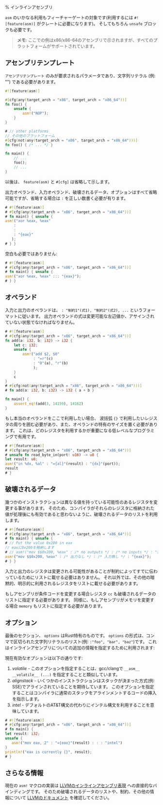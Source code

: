 % インラインアセンブリ
<!-- % Inline Assembly -->

<!-- For extremely low-level manipulations and performance reasons, one -->
<!-- might wish to control the CPU directly. Rust supports using inline -->
<!-- assembly to do this via the `asm!` macro.
極めて低レベルな技巧やパフォーマンス上の理由から、CPUを直接コントロールしたいと思う人もいるでしょう。
Rustはそのような処理を行うためにインラインアセンブリを `asm!` マクロによってサポートしています。

```ignore
# // asm!(assembly template
asm!(アセンブリのテンプレート
# //   : output operands
   : 出力オペランド
# //   : input operands
   : 入力オペランド
# //   : clobbers
   : 破壊されるデータ
# //   : options
   : オプション
   );
```

<!-- Any use of `asm` is feature gated (requires `#![feature(asm)]` on the -->
<!-- crate to allow) and of course requires an `unsafe` block. -->
`asm` のいかなる利用もフィーチャーゲートの対象です(利用するには `#![feature(asm)]` がクレートに必要になります)。
そしてもちろん `unsafe` ブロックも必要です。

<!-- &gt; **Note**: the examples here are given in x86/x86-64 assembly, but -->
<!-- &gt; all platforms are supported. -->
> **メモ**: ここでの例はx86/x86-64のアセンブリで示されますが、すべてのプラットフォームがサポートされています。

<!-- ## Assembly template -->
## アセンブリテンプレート

<!-- The `assembly template` is the only required parameter and must be a -->
<!-- literal string (i.e. `""`) -->
`アセンブリテンプレート` のみが要求されるパラメータであり、文字列リテラル (例: "") である必要があります。

```rust
#![feature(asm)]

#[cfg(any(target_arch = "x86", target_arch = "x86_64"))]
fn foo() {
    unsafe {
        asm!("NOP");
    }
}

# // other platforms
// その他のプラットフォーム
#[cfg(not(any(target_arch = "x86", target_arch = "x86_64")))]
fn foo() { /* ... */ }

fn main() {
    // ...
    foo();
    // ...
}
```

<!-- (The `feature(asm)` and `#[cfg]`s are omitted from now on.) -->
以後は、 `feature(asm)` と `#[cfg]` は省略して示します。

<!-- Output operands, input operands, clobbers and options are all optional -->
<!-- but you must add the right number of `:` if you skip them: -->
出力オペランド、入力オペランド、破壊されるデータ、オプションはすべて省略可能ですが、省略する場合は `:` を正しい数書く必要が有ります。

```rust
# #![feature(asm)]
# #[cfg(any(target_arch = "x86", target_arch = "x86_64"))]
# fn main() { unsafe {
asm!("xor %eax, %eax"
    :
    :
    : "{eax}"
   );
# } }
```

<!-- Whitespace also doesn't matter: -->
空白も必要ではありません:

```rust
# #![feature(asm)]
# #[cfg(any(target_arch = "x86", target_arch = "x86_64"))]
# fn main() { unsafe {
asm!("xor %eax, %eax" ::: "{eax}");
# } }
```

<!-- ## Operands -->
## オペランド

<!-- Input and output operands follow the same format: `: -->
<!-- "constraints1"(expr1), "constraints2"(expr2), ..."`. Output operand -->
<!-- expressions must be mutable lvalues, or not yet assigned: -->
入力と出力のオペランドは、 `: "制約1"(式1), "制約2"(式2), ...` というフォーマットに従います。
出力オペランドの式は変更可能な左辺値か、アサインされていない状態でなければなりません。

```rust
# #![feature(asm)]
# #[cfg(any(target_arch = "x86", target_arch = "x86_64"))]
fn add(a: i32, b: i32) -> i32 {
    let c: i32;
    unsafe {
        asm!("add $2, $0"
             : "=r"(c)
             : "0"(a), "r"(b)
             );
    }
    c
}
# #[cfg(not(any(target_arch = "x86", target_arch = "x86_64")))]
# fn add(a: i32, b: i32) -> i32 { a + b }

fn main() {
    assert_eq!(add(3, 14159), 14162)
}
```

<!-- If you would like to use real operands in this position, however, -->
<!-- you are required to put curly braces `{}` around the register that -->
<!-- you want, and you are required to put the specific size of the -->
<!-- operand. This is useful for very low level programming, where -->
<!-- which register you use is important: -->
もし本当のオペランドをここで利用したい場合、 波括弧 `{}` で利用したいレジスタの周りを囲む必要があり、また、オペランドの特有のサイズを置く必要があります。
これは、どのレジスタを利用するかが重要になる低レベルなプログラミングで有用です。

```rust
# #![feature(asm)]
# #[cfg(any(target_arch = "x86", target_arch = "x86_64"))]
# unsafe fn read_byte_in(port: u16) -> u8 {
let result: u8;
asm!("in %dx, %al" : "={al}"(result) : "{dx}"(port));
result
# }
```

<!-- ## Clobbers -->
## 破壊されるデータ

<!-- Some instructions modify registers which might otherwise have held -->
<!-- different values so we use the clobbers list to indicate to the -->
<!-- compiler not to assume any values loaded into those registers will -->
<!-- stay valid. -->
幾つかのインストラクションは異なる値を持っている可能性のあるレジスタを変更する事があります。
そのため、コンパイラがそれらのレジスタに格納された値が処理後にも有効であると思わないように、破壊されるデータのリストを利用します。

```rust
# #![feature(asm)]
# #[cfg(any(target_arch = "x86", target_arch = "x86_64"))]
# fn main() { unsafe {
# // Put the value 0x200 in eax
// eaxに0x200を格納します
# // asm!("mov $$0x200, %eax" : /* no outputs */ : /* no inputs */ : "{eax}");
asm!("mov $$0x200, %eax" : /* 出力なし */ : /* 入力無し */ : "{eax}");
# } }
```

<!-- Input and output registers need not be listed since that information -->
<!-- is already communicated by the given constraints. Otherwise, any other -->
<!-- registers used either implicitly or explicitly should be listed. -->
入力と出力のレジスタは変更される可能性があることが制約によってすでに伝わっているためにリストに載せる必要はありません。
それ以外では、その他の暗黙的、明示的に利用されるレジスタをリストに載せる必要があります。

<!-- If the assembly changes the condition code register `cc` should be -->
<!-- specified as one of the clobbers. Similarly, if the assembly modifies -->
<!-- memory, `memory` should also be specified. -->
もしアセンブリが条件コードを変更する場合レジスタ `cc` も破壊されるデータのリストに指定する必要があります。
同様に、もしアセンブリがメモリを変更する場合 `memory` もリストに指定する必要があります。

<!-- ## Options -->
## オプション

<!-- The last section, `options` is specific to Rust. The format is comma -->
<!-- separated literal strings (i.e. `:"foo", "bar", "baz"`). It's used to -->
<!-- specify some extra info about the inline assembly: -->
最後のセクション、 `options` はRust特有のものです。
`options` の形式は、コンマで区切られた文字列リテラルのリスト(例: `:"foo", "bar", "baz"`)です。
これはインラインアセンブリについての追加の情報を指定するために利用されます:

<!-- Current valid options are: -->
現在有効なオプションは以下の通りです:

<!-- 1. *volatile* - specifying this is analogous to-->
<!--    `__asm__ __volatile__ (...)` in gcc/clang.-->
<!-- 2. *alignstack* - certain instructions expect the stack to be-->
<!--    aligned a certain way (i.e. SSE) and specifying this indicates to-->
<!--    the compiler to insert its usual stack alignment code-->
<!-- 3. *intel* - use intel syntax instead of the default AT&T.-->
1. *volatile* - このオプションを指定することは、gcc/clangで `__asm__ __volatile__ (...)` を指定することと類似しています。
2. *alignstack* - いくつかのインストラクションはスタックが決まった方式(例: SSE)でアラインされていることを期待しています。
   このオプションを指定することはコンパイラに通常のスタックをアラインメントするコードの挿入を指示します。
3. *intel* - デフォルトのAT&T構文の代わりにインテル構文を利用することを意味しています。

```rust
# #![feature(asm)]
# #[cfg(any(target_arch = "x86", target_arch = "x86_64"))]
# fn main() {
let result: i32;
unsafe {
   asm!("mov eax, 2" : "={eax}"(result) : : : "intel")
}
println!("eax is currently {}", result);
# }
```

<!-- ## More Information -->
## さらなる情報

<!-- The current implementation of the `asm!` macro is a direct binding to [LLVM's -->
<!-- inline assembler expressions][llvm-docs], so be sure to check out [their -->
<!-- documentation as well][llvm-docs] for more information about clobbers, -->
<!-- constraints, etc. -->
現在の `asm!` マクロの実装は [LLVMのインラインアセンブリ表現][llvm-docs] への直接的なバインディングです。
そのため破壊されるデータのリストや、制約、その他の情報について [LLVMのドキュメント][llvm-docs] を確認してください。

[llvm-docs]: http://llvm.org/docs/LangRef.html#inline-assembler-expressions
